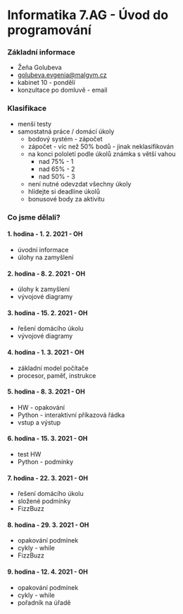 # Informatika 7.AG - Úvod do programování

### Základní informace
- Žeňa Golubeva
- golubeva.evgenia@malgym.cz
- kabinet 10 - pondělí
- konzultace po domluvě - email

### Klasifikace
- menší testy
- samostatná práce / domácí úkoly
  - bodový systém - zápočet
  - zápočet - víc než 50% bodů - jinak neklasifikován
  - na konci pololetí podle úkolů známka s větší vahou
    - nad 75% - 1
    - nad 65% - 2
    - nad 50% - 3
  - není nutné odevzdat všechny úkoly
  - hlídejte si deadline úkolů
  - bonusové body za aktivitu

### Co jsme dělali?

#### 1. hodina - 1. 2. 2021 - OH
- úvodní informace
- úlohy na zamyšlení

#### 2. hodina - 8. 2. 2021 - OH
- úlohy k zamyšlení
- vývojové diagramy

#### 3. hodina - 15. 2. 2021 - OH
- řešení domácího úkolu
- vývojové diagramy

#### 4. hodina - 1. 3. 2021 - OH
- základní model počítače
- procesor, paměť, instrukce

#### 5. hodina - 8. 3. 2021 - OH
- HW - opakování
- Python - interaktivní příkazová řádka
- vstup a výstup

#### 6. hodina - 15. 3. 2021 - OH
- test HW
- Python - podmínky

#### 7. hodina - 22. 3. 2021 - OH
- řešení domácího úkolu
- složené podmínky
- FizzBuzz

#### 8. hodina - 29. 3. 2021 - OH
- opakování podmínek
- cykly - while
- FizzBuzz

#### 9. hodina - 12. 4. 2021 - OH
- opakování podmínek
- cykly - while
- pořadník na úřadě



